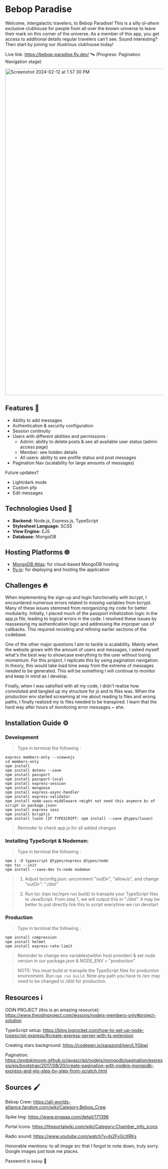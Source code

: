 # Bebop Paradise
Welcome, intergalactic travelers, to Bebop Paradise! This is a silly ol-*ahem* exclusive clubhouse for people from all over the known universe to leave their mark on this corner of the universe. As a member of this app, you get access to additional details regular travelers can't see. Sound interesting? Then start by joining our illustrious clubhouse today! 

Live link: https://bebop-paradise.fly.dev/ 🛰️ (Progress: Pagination Navigation stage)

<img width="1044" alt="Screenshot 2024-02-12 at 1 57 30 PM" src="https://github.com/NovaCat35/members-only/assets/54908064/6ee5047e-cb51-4355-8326-177e4875ae96">

## Features 🎯
- Ability to add messages 
- Authentication & security configuration
- Session continuity
- Users with different abilities and permissions : 
   - Admin: ability to delete posts & see all available user status (admin access page)
   - Member: see hidden details
   - All users: ability to see profile status and post messages
- Pagination Nav (scalability for large amounts of messages)

Future updates?
- Light/dark mode
- Custom pfp
- Edit messages

## Technologies Used 🚀
- **Backend:** Node.js, Express.js, TypeScript
- **Stylesheet Language:** SCSS
- **View Engine:** EJS
- **Database:** MongoDB

## Hosting Platforms 🌐
- [MongoDB Atlas](https://www.mongodb.com/cloud/atlas): for cloud-based MongoDB hosting
- [fly.io](https://fly.io): for deploying and hosting the application

## Challenges 🔥
When implementing the sign-up and login functionality with bcrypt, I encountered numerous errors related to missing variables from bcrypt. Many of these issues stemmed from reorganizing my code for better modularity. Initially, I placed much of the passport initialization logic in the app.js file, leading to logical errors in the code. I resolved these issues by reassessing my authentication logic and addressing the improper use of callbacks. This required revisiting and refining earlier sections of the codebase.

One of the other major questions I aim to tackle is scalability. Mainly when the website grows with the amount of users and messages, I asked myself what's the best way to showcase everything to the user without losing momentum. For this project, I replicate this by using pagination navigation. In theory, this would take load time away from the extreme of messages needed to be generated. This will be something I will continue to monitor and keep in mind as I develop.

Finally, when I was satisfied with all my code, I didn't realize how convoluted and tangled up my structure for js and ts files was. When the production env started screaming at me about reading ts files and wrong paths, I finally realized my ts files needed to be transpired. I learn that the hard way after hours of monitoring error messages ~ ehe.

## Installation Guide ⚙️
### Development
> Type in terminal the following : 
``` 
express members-only --view=ejs
cd members-only
npm install 
npm install dotenv --save
npm install passport
npm install passport-local
npm install express-session
npm install mongoose
npm install express-async-handler
npm install express-validator
npm install node-sass-middleware <might not need this anymore bc of script in package.json>
npm install express sass
npm install bcryptjs
npm install luxon (IF TYPESCRIPT: npm install --save @types/luxon)
```

> Reminder to check app.js for all added changes 

### Installing TypeScript & Nodemon:
> Type in terminal the following : 
```
npm i -D typescript @types/express @types/node
npx tsc --init
npm install --save-dev ts-node nodemon
```

> 1) Adjust tsconfig.json: uncomment "outDir", "allowJs", and change "outDir": "./dist" 

> 2) Run tsc (npx tsc/npm run build) to transpile your TypeScript files to JavaScript. From step 1, we will output this in "./dist". It may be better to just directly link this to script everytime we run devstart

### Production
> Type in terminal the following : 
```
npm install compression
npm install helmet
npm install express-rate-limit
```
> Reminder to change env variables(within host provider) & set node version in our package.json & NODE_ENV = "production"

> NOTE: You must build or transpile the TypeScript files for production environment. Run `npm run build`. Note any path you have to /src may need to be changed to /dist for production.


## Resources ℹ️
ODIN PROJECT (this is an amazing resource): https://www.theodinproject.com/lessons/nodejs-members-only#project-solution

TypeScript setup: https://blog.logrocket.com/how-to-set-up-node-typescript-express/#create-express-server-with-ts-extension

Creating stars background: https://codepen.io/sarazond/pen/LYGbwj

Pagination: https://evdokimovm.github.io/javascript/nodejs/mongodb/pagination/expressjs/ejs/bootstrap/2017/08/20/create-pagination-with-nodejs-mongodb-express-and-ejs-step-by-step-from-scratch.html

## Sources 🖌️
Bebop Crew: https://all-worlds-alliance.fandom.com/wiki/Category:Bebop_Crew

Spike Img: https://www.pngaaa.com/detail/171396

Portal Icons: https://theportalwiki.com/wiki/Category:Chamber_info_icons

Radio sound: https://www.youtube.com/watch?v=bj2FvGcXRKs

Honorable mentions: to all image src that I forgot to note down, truly sorry. Google images just took me places.

Password is `bebop` 🤫
